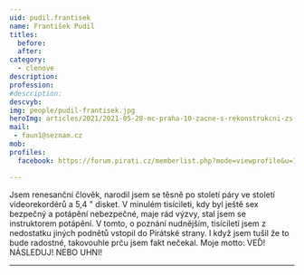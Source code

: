 ```yaml
---
uid: pudil.frantisek
name: František Pudil
titles:
  before: 
  after: 
category:
  - clenove
description: 
profession: 
#description: 
descvyb: 
img: people/pudil-frantisek.jpg
heroImg: articles/2021/2021-05-28-mc-praha-10-zacne-s-rekonstrukcni-zs-v-olsinach.jpg
mail:
 - faun1@seznam.cz
mob: 
profiles:
  facebook: https://forum.pirati.cz/memberlist.php?mode=viewprofile&u=12013

---
```


Jsem renesanční člověk, narodil jsem se těsně po století páry ve století videorekordérů a 5,4 " disket. V minulém tisícileti, kdy byl ještě sex bezpečný a potápění nebezpečné, maje rád výzvy, stal jsem se instruktorem potápění. V tomto, o poznání nudnějším, tisíciletí jsem z nedostatku jiných podnětů vstopil do Pirátské strany. I když jsem tušil že to bude radostné, takovouhle prču jsem fakt nečekal. Moje motto: VEĎ! NÁSLEDUJ! NEBO UHNI!

---
